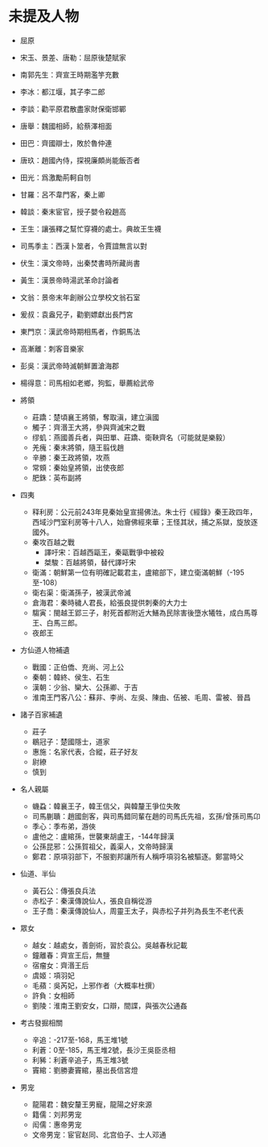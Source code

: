 # 未提及人物

- 屈原
- 宋玉、景差、唐勒：屈原後楚賦家
- 南郭先生：齊宣王時期濫竽充數
- 李冰：都江堰，其子李二郎
- 李談：勸平原君散盡家財保衛邯鄲
- 唐舉：魏國相師，給蔡澤相面
- 田巴：齊國辯士，敗於魯仲連
- 唐玖：趙國內侍，探視廉頗尚能飯否者
- 田光：爲激勵荊軻自刎
- 甘羅：呂不韋門客，秦上卿
- 韓談：秦末宦官，授子嬰令殺趙高
- 王生：讓張釋之幫忙穿襪的處士。典故王生襪
- 司馬季主：西漢卜筮者，令賈誼無言以對
- 伏生：漢文帝時，出秦焚書時所藏尚書
- 黃生：漢景帝時湯武革命討論者
- 文翁：景帝末年創辦公立學校文翁石室
- 爰叔：袁盎兄子，勸劉嫖獻出長門宮
- 東門京：漢武帝時期相馬者，作銅馬法
- 高漸離：刺客音樂家
- 彭吳：漢武帝時滅朝鮮置滄海郡
- 楊得意：司馬相如老鄉，狗監，舉薦給武帝


- 將領
    - 莊蹻：楚頃襄王將領，奪取滇，建立滇國
    - 觸子：齊湣王大將，參與齊滅宋之戰
    - 缪虮：燕國善兵者，與田單、莊蹻、衛鞅齊名（可能就是樂毅）
    - 羌瘣：秦末將領，隨王翦伐趙
    - 辛勝：秦王政將領，攻燕
    - 常頞：秦始皇將領，出使夜郎
    - 肥銖：英布副將
- 四夷
    - 释利房：公元前243年見秦始皇宣揚佛法。朱士行《經錄》秦王政四年，西域沙門室利房等十八人，始齎佛經來華；王怪其狀，捕之系獄，旋放逐國外。
    - 秦攻百越之戰
        - 譯吁宋：百越西甌王，秦甌戰爭中被殺
        - 桀駿：百越將領，替代譯吁宋
    - 衛滿：朝鮮第一位有明確記載君主，盧綰部下，建立衛滿朝鮮（-195至-108）
    - 衛右渠：衛滿孫子，被漢武帝滅
    - 倉海君：秦時穢人君長，給張良提供刺秦的大力士
    - 騶寅：閩越王郢三子，射死首都附近大鱔為民除害後墮水犧牲，成白馬尊王、白馬三郎。
    - 夜郎王
- 方仙道人物補遺
    - 戰國：正伯僑、充尚、河上公
    - 秦朝：韓終、侯生、石生
    - 漢朝：少翁、欒大、公孫卿、于吉
    - 淮南王門客八公：蘇非、李尚、左吳、陳由、伍被、毛周、雷被、晉昌
- 諸子百家補遺
    - 莊子
    - 鶡冠子：楚國隱士，道家
    - 惠施：名家代表，合縱，莊子好友
    - 尉繚
    - 慎到
- 名人親屬
    - 蟣蝨：韓襄王子，韓王信父，與韓釐王爭位失敗
    - 司馬蒯聵：趙國劍客，與司馬錯同輩在趙的司馬氏先祖，玄孫/曾孫司馬卬
    - 季心：季布弟，游俠
    - 盧他之：盧綰孫，世襲東胡盧王，-144年歸漢
    - 公孫昆邪：公孫賀祖父，義渠人，文帝時歸漢
    - 鄭君：原項羽部下，不服劉邦讓所有人稱呼項羽名被驅逐。鄭當時父
- 仙道、半仙
    - 黃石公：傳張良兵法
    - 赤松子：秦漢傳說仙人，張良自稱從游
    - 王子喬：秦漢傳說仙人，周靈王太子，與赤松子并列為長生不老代表
- 眾女
    - 越女：越處女，善劍術，習於袁公。吳越春秋記載
    - 鐘離春：齊宣王后，無鹽
    - 宿瘤女：齊湣王后
    - 虞姬：項羽妃
    - 毛蘋：吳芮妃，上邪作者（大概率杜撰）
    - 許負：女相師
    - 劉陵：淮南王劉安女，口辯，間諜，與張次公通姦
- 考古發掘相關
    - 辛追：-217至-168，馬王堆1號
    - 利蒼：0至-185，馬王堆2號，長沙王吳臣丞相
    - 利豨：利蒼辛追子，馬王堆3號
    - 竇綰：劉勝妻竇綰，墓出長信宮燈
- 男宠
    - 龍陽君：魏安釐王男寵，龍陽之好來源
    - 籍儒：刘邦男宠
    - 闳儒：惠帝男宠
    - 文帝男宠：宦官赵同、北宫伯子、士人邓通
